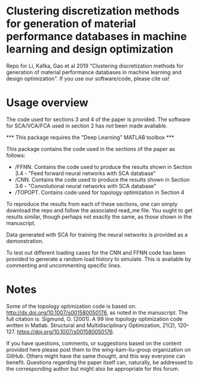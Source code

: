 # Clustering discretization methods for generation of material performance databases  in machine learning and design optimization

Repo for Li, Kafka, Gao et al 2019 "Clustering discretization methods for generation of material performance databases  in machine learning and design optimization". If you use our software/code, please cite us!



# Usage overview

The code used for sections 3 and 4 of the paper is provided. The software for SCA/VCA/FCA used in section 2 has *not* been made avaliable. 

*** This package requires the "Deep Learning" MATLAB toolbox ***

This package contains the code used in the sections of the paper as follows:
- /FFNN. Contains the code used to produce the results shown in Section 3.4 - "Feed forward neural networks with SCA database"
- /CNN. Contains the code used to produce the results shown in Section 3.6 - "Convolutional neural networks with SCA database"
- /TOPOPT. Contains code used for topology optimization in Section 4

To reproduce the results from each of these sections, one can simply download the repo and follow the associated read_me file. You ought to get results similar, though perhaps not exactly the same, as those shown in the manuscript.

Data generated with SCA for training the neural networks is provided as a demonstration.

To test out different loading cases for the CNN and FFNN code has been provided to generate a random load history to simulate. This is avaliable by commenting and uncommenting specific lines.

# Notes

Some of the topology optimization code is based on: http://dx.doi.org/10.1007/s001580050176, as noted in the manuscript. The full citation is: Sigmund, O. (2001). A 99 line topology optimization code written in Matlab. Structural and Multidisciplinary Optimization, 21(2), 120–127. https://doi.org/10.1007/s001580050176.

If you have questions, comments, or suggestions based on the content provided here please post them to the wing-kam-liu-group organization on GitHub. Others might have the same thought, and this way everyone can benefit. Questions regarding the paper itself can, naturally, be addressed to the corresponding author but might also be appropriate for this forum.
